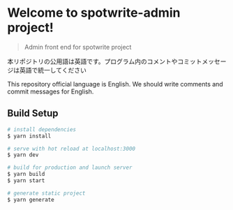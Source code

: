 # Welcome to spotwrite-admin project!
> Admin front end for spotwrite project

本リポジトリの公用語は英語です。プログラム内のコメントやコミットメッセージは英語で統一してください

This repository official language is English. We should write comments and commit messages for English.

## Build Setup

```bash
# install dependencies
$ yarn install

# serve with hot reload at localhost:3000
$ yarn dev

# build for production and launch server
$ yarn build
$ yarn start

# generate static project
$ yarn generate
```
